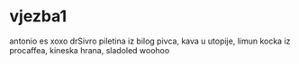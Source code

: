 # vjezba1
antonio es xoxo
drSivro
piletina iz bilog pivca, kava u utopije, limun kocka iz procaffea, kineska hrana, sladoled
woohoo
